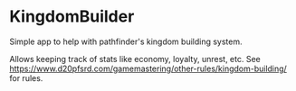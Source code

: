 # KingdomBuilder
Simple app to help with pathfinder's kingdom building system. 

Allows keeping track of stats like economy, loyalty, unrest, etc. 
See https://www.d20pfsrd.com/gamemastering/other-rules/kingdom-building/ for rules.
